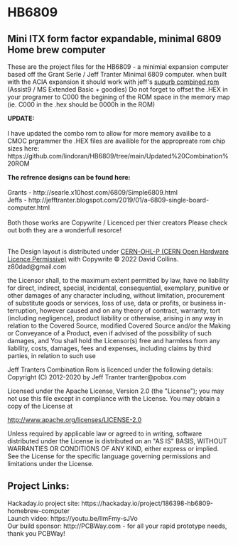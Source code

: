 # HB6809
<H2>
Mini ITX form factor expandable, minimal 6809 Home brew computer 
</H2>

<p>
These are the project files for the HB6809 - a minimial expansion computer based off the Grant Serle / Jeff Tranter Minimal 6809 computer.
when built with the ACIA expansion it should work with jeff's <a href=https://github.com/jefftranter/6809/tree/master/sbc/combined>supurb combined rom</a> (Assist9 / MS Extended Basic + goodies) Do not forget to offset the .HEX in your programer to C000 the begining of the ROM space in the memory map (ie. C000 in the .hex should be 0000h in the ROM) 
</p>
<p>
<B>UPDATE:</B><BR><BR>
I have updated the combo rom to allow for more memory availibe to a CMOC prgrammer the .HEX files are availible for the appropreate rom chip sizes here:<BR>
https://github.com/lindoran/HB6809/tree/main/Updated%20Combination%20ROM
</P


<img src="https://github.com/lindoran/HB6809/blob/main/Board%20Renders/HB6809%20Rev%202.2%20TOP.svg" width=100% height=AUTO class="center" />

<b>
The refrence designs can be found here: 
</b>
<br><br>
Grants - http://searle.x10host.com/6809/Simple6809.html
<br>
Jeffs - http://jefftranter.blogspot.com/2019/01/a-6809-single-board-computer.html
<br><br> 
Both those works are Copywrite / Licenced per thier creators Please check out both they are a wonderfull resorce! 
<br><br>
<p>
The Design layout is distributed under <a href=https://cern-ohl.web.cern.ch/>CERN-OHL-P (CERN Open Hardware Licence Permissive)</a> with Copywrite © 2022 David Collins. z80dad@gmail.com
</p>
<p>
the Licensor shall,
to the maximum extent permitted by law, have no liability for direct,
indirect, special, incidental, consequential, exemplary, punitive or other
damages of any character including, without limitation, procurement of
substitute goods or services, loss of use, data or profits, or business in-
terruption, however caused and on any theory of contract, warranty, tort
(including negligence), product liability or otherwise, arising in any way
in relation to the Covered Source, modified Covered Source and/or the
Making or Conveyance of a Product, even if advised of the possibility of
such damages, and You shall hold the Licensor(s) free and harmless from
any liability, costs, damages, fees and expenses, including claims by third
parties, in relation to such use
</P>
<hl>
<p>
Jeff Tranters Combination Rom is licenced under the following details:<BR> 
Copyright (C) 2012-2020 by Jeff Tranter tranter@pobox.com

Licensed under the Apache License, Version 2.0 (the "License"); you may not use this file except in compliance with the License. You may obtain a copy of the License at

http://www.apache.org/licenses/LICENSE-2.0

Unless required by applicable law or agreed to in writing, software distributed under the License is distributed on an "AS IS" BASIS, WITHOUT WARRANTIES OR CONDITIONS OF ANY KIND, either express or implied. See the License for the specific language governing permissions and limitations under the License.
</p>
<H2>Project Links:</H2>
<p>
Hackaday.io project site: https://hackaday.io/project/186398-hb6809-homebrew-computer
<br>
Launch video: https://youtu.be/lImFmy-sJVo<br>
Our build sponsor: http://PCBWay.com - for all your rapid prototype needs, thank you PCBWay!

</p>
